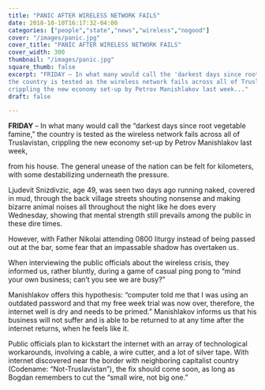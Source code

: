```yaml
---
title: "PANIC AFTER WIRELESS NETWORK FAILS"
date: 2018-10-10T16:17:32-04:00
categories: ["people","state","news","wireless","nogood"]
cover: "/images/panic.jpg"
cover_title: "PANIC AFTER WIRELESS NETWORK FAILS"
cover_width: 300
thumbnail: "/images/panic.jpg"
square_thumb: false
excerpt: "FRIDAY – In what many would call the 'darkest days since root vegetable famine,'
the country is tested as the wireless network fails across all of Truslavistan, 
crippling the new economy set-up by Petrov Manishlakov last week..."
draft: false

---
```


**FRIDAY** – In what many would call the “darkest days since root vegetable famine,” the country is tested as the wireless network fails across all of Truslavistan, crippling the new economy set-up by Petrov Manishlakov last week,

 
 from his house. The general unease of the nation can be felt for kilometers, with some destabilizing underneath the pressure.

 
 Ljudevit Snizdivzic, age 49, was seen two days ago running naked, covered in mud, through the back village streets shouting nonsense and making bizarre animal noises all throughout the night like he does every Wednesday, showing that mental strength still prevails among the public in these dire times. 
 
 
 However, with Father Nikolai attending 0800 liturgy instead of being passed out at the bar, some fear that an impassable shadow has overtaken us. 

 
 When interviewing the public officials about the wireless crisis, they informed us, rather bluntly, during a game of casual ping pong to “mind your own business; can’t you see we are busy?” 
 
 
 Manishlakov offers this hypothesis: “computer told me that I was using an outdated password and that my free week trial was now over, therefore, the internet well is dry and needs to be primed.” Manishlakov informs us that his business will not suffer and is able to be returned to at any time after the internet returns, when he feels like it.

 
 Public officials plan to kickstart the internet with an array of technological workarounds, involving a cable, a wire cutter, and a lot of silver tape. With internet discovered near the border with neighboring capitalist country (Codename: “Not-Truslavistan”), the fix should come soon, as long as Bogdan remembers to cut the “small wire, not big one.”


